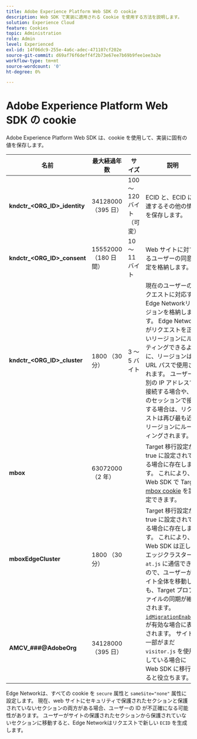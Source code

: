 ```yaml
---
title: Adobe Experience Platform Web SDK の cookie
description: Web SDK で実装に適用される Cookie を使用する方法を説明します。
solution: Experience Cloud
feature: Cookies
topic: Administration
role: Admin
level: Experienced
exl-id: 14f06dc9-255e-4a6c-adec-471107cf202e
source-git-commit: d69af76f6deff4f2b73e67ee7b69b9fee1ee3a2e
workflow-type: tm+mt
source-wordcount: '0'
ht-degree: 0%

---
```


# Adobe Experience Platform Web SDK の cookie

Adobe Experience Platform Web SDK は、cookie を使用して、実装に固有の値を保存します。

| 名前 | 最大経過年数 | サイズ | 説明 |
|---|---|---|---|
| **kndctr_&lt;ORG_ID>_identity** | 34128000 （395 日） | 100～120 バイト（可変） | ECID と、ECID に関連するその他の情報を保存します。 |
| **kndctr_&lt;ORG_ID>_consent** | 15552000 （180 日間） | 10 ～ 11 バイト | Web サイトに対するユーザーの同意設定を格納します。 |
| **kndctr_&lt;ORG_ID>_cluster** | 1800 （30 分） | 3 ～ 5 バイト | 現在のユーザーのリクエストに対応するEdge Networkリージョンを格納します。 Edge Networkがリクエストを正しいリージョンにルーティングできるように、リージョンは URL パスで使用されます。 ユーザーが別の IP アドレスで接続する場合や、別のセッションで接続する場合は、リクエストは再び最も近いリージョンにルーティングされます。 |
| **mbox** | 63072000 （2 年） | | Target 移行設定が true に設定されている場合に存在します。 これにより、Web SDK で Target [mbox cookie](https://developer.adobe.com/target/implement/client-side/atjs/atjs-cookies/) を設定できます。 |
| **mboxEdgeCluster** | 1800 （30 分） | | Target 移行設定が true に設定されている場合に存在します。 これにより、Web SDK は正しいエッジクラスターを `at.js` に通信できるので、ユーザーがサイト全体を移動しても、Target プロファイルの同期が維持されます。 |
| **AMCV_###@AdobeOrg** | 34128000 （395 日） | | [`idMigrationEnabled`](https://experienceleague.adobe.com/en/docs/experience-platform/web-sdk/commands/configure/idmigrationenabled) が有効な場合に表示されます。 サイトの一部がまだ `visitor.js` を使用している場合に Web SDK に移行すると役立ちます。 |

Edge Networkは、すべての cookie を `secure` 属性と `sameSite="none"` 属性に設定します。 現在、web サイトにセキュリティで保護されたセクションと保護されていないセクションの両方がある場合、ユーザーの ID が不正確になる可能性があります。 ユーザーがサイトの保護されたセクションから保護されていないセクションに移動すると、Edge Networkはリクエストで新しい `ECID` を生成します。
